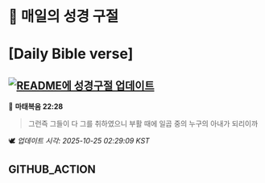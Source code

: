 # 🙏 매일의 성경 구절
# [Daily Bible verse]
## [![README에 성경구절 업데이트](https://github.com/DONGSUKA/first_test/actions/workflows/update-readme-bible.yml/badge.svg)](https://github.com/DONGSUKA/first_test/actions/workflows/update-readme-bible.yml)
<!-- START_BIBLE_VERSE -->
📖 **마태복음 22:28**
> 그런즉 그들이 다 그를 취하였으니 부활 때에 일곱 중의 누구의 아내가 되리이까

🕊️ _업데이트 시각: 2025-10-25 02:29:09 KST_
  <!-- END_BIBLE_VERSE -->
## GITHUB_ACTION

